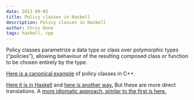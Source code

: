 ```yaml
---
date: 2011-09-05
title: Policy classes in Haskell
description: Policy classes in Haskell
author: Chris Done
tags: haskell, cpp
---
```


Policy classes parametrize a data type or class over polymorphic types
(“policies”), allowing behaviour of the resulting composed class or
function to be chosen entirely by the type.

[Here is a canonical example](/code/cpp/policy-classes-languages.cpp)
of policy classes in C++.

[Here it is in Haskell](/code/hs/policy-classes-languages.hs) and [here
is another way.](/code/hs/policy-classes-languages2.hs) But these are
more direct translations. A [more idiomatic approach, similar to the first is here.](/code/hs/policy-classes-languages-idiomatic.hs)
